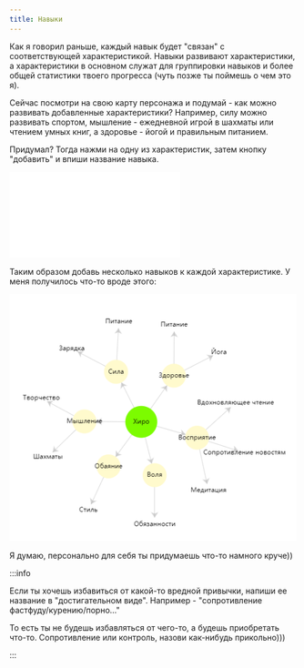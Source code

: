 ```yaml
---
title: Навыки
---
```


Как я говорил раньше, каждый навык будет "связан" с соответствующей характеристикой. Навыки развивают характеристики, а характеристики в основном служат для группировки навыков и более общей статистики твоего прогресса (чуть позже ты поймешь о чем это я).

Сейчас посмотри на свою карту персонажа и подумай - как можно развивать добавленные характеристики? Например, силу можно развивать спортом, мышление - ежедневной игрой в шахматы или чтением умных книг, а здоровье - йогой и правильным питанием.

Придумал? Тогда нажми на одну из характеристик, затем кнопку "добавить" и впиши название навыка.

![](../../static/img/ДобавлениеНавыка.md)

Таким образом добавь несколько навыков к каждой характеристике. У меня получилось что-то вроде этого:

![](../../static/img/ДоавленныеНавыки.jpg)

Я думаю, персонально для себя ты придумаешь что-то намного круче))

:::info &nbsp;

Если ты хочешь избавиться от какой-то вредной привычки, напиши ее название в "достигательном виде". Например - "сопротивление фастфуду/курению/порно..." 

То есть ты не будешь избавляться от чего-то, а будешь приобретать что-то. Сопротивление или контроль, назови как-нибудь прикольно)))

:::
